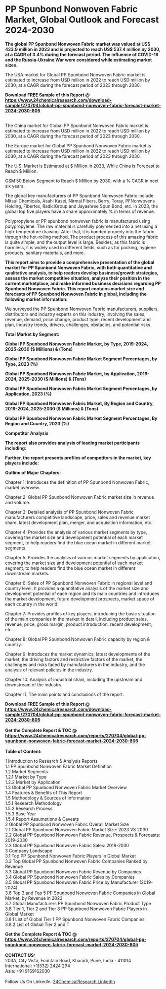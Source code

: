 <h1>PP Spunbond Nonwoven Fabric Market, Global Outlook and Forecast 2024-2030</h1><p><strong>The global PP Spunbond Nonwoven Fabric market was valued at US$ 423.9 million in 2023 and is projected to reach US$ 537.4 million by 2030, at a CAGR of 3.4% during the forecast period. The influence of COVID-19 and the Russia-Ukraine War were considered while estimating market sizes.</strong></p><p>
</p><p>The USA market for Global PP Spunbond Nonwoven Fabric market is estimated to increase from USD million in 2022 to reach USD million by 2030, at a CAGR during the forecast period of 2023 through 2030.</p><div><b>Download FREE Sample of this Report @ 
            <a href="https://www.24chemicalresearch.com/download-sample/270704/global-pp-spunbond-nonwoven-fabric-forecast-market-2024-2030-805">
            https://www.24chemicalresearch.com/download-sample/270704/global-pp-spunbond-nonwoven-fabric-forecast-market-2024-2030-805</a></b></div><br><p>
</p><p>The China market for Global PP Spunbond Nonwoven Fabric market is estimated to increase from USD million in 2022 to reach USD million by 2030, at a CAGR during the forecast period of 2023 through 2030.</p><p>
</p><p>The Europe market for Global PP Spunbond Nonwoven Fabric market is estimated to increase from USD million in 2022 to reach USD million by 2030, at a CAGR during the forecast period of 2023 through 2030.</p><p>
</p><p>The U.S. Market is Estimated at $ Million in 2023, While China is Forecast to Reach $ Million.</p><p>
GSM 50 Below Segment to Reach $ Million by 2030, with a % CAGR in next six years.</p><p>
The global key manufacturers of PP Spunbond Nonwoven Fabric include Mitsui Chemicals, Asahi Kasei, Nirmal Fibers, Berry, Toray, PFNonwovens Holding, Fibertex, RadiciGroup and Jayashree Spun Bond, etc. in 2023, the global top five players have a share approximately % in terms of revenue.</p><p>
Polypropylene or PP spunbond nonwoven fabric is manufactured using polypropylene. The raw material is carefully polymerized into a net using a high-temperature drawing. After that, it is bonded properly into the fabric through the hot-rolling method. The product process of this amazing fabric is quite simple, and the output level is large. Besides, as this fabric is harmless, it is widely used in different fields, such as for packing, hygiene products, sanitary materials, and more.</p><p>
<strong>This report aims to provide a comprehensive presentation of the global market for PP Spunbond Nonwoven Fabric, with both quantitative and qualitative analysis, to help readers develop business/growth strategies, assess the market competitive situation, analyze their position in the current marketplace, and make informed business decisions regarding PP Spunbond Nonwoven Fabric. This report contains market size and forecasts of PP Spunbond Nonwoven Fabric in global, including the following market information:</strong></p><p>
</p><p>
</p><p>We surveyed the PP Spunbond Nonwoven Fabric manufacturers, suppliers, distributors and industry experts on this industry, involving the sales, revenue, demand, price change, product type, recent development and plan, industry trends, drivers, challenges, obstacles, and potential risks.</p><p>
<strong>Total Market by Segment:</strong></p><p>
<strong>Global PP Spunbond Nonwoven Fabric Market, by Type, 2019-2024, 2025-2030 ($ Millions) &amp; (Tons)</strong></p><p>
<strong>Global PP Spunbond Nonwoven Fabric Market Segment Percentages, by Type, 2023 (%)</strong></p><p>
</p><p>
<strong>Global PP Spunbond Nonwoven Fabric Market, by Application, 2019-2024, 2025-2030 ($ Millions) &amp; (Tons)</strong></p><p>
<strong>Global PP Spunbond Nonwoven Fabric Market Segment Percentages, by Application, 2023 (%)</strong></p><p>
</p><p>
<strong>Global PP Spunbond Nonwoven Fabric Market, By Region and Country, 2019-2024, 2025-2030 ($ Millions) &amp; (Tons)</strong></p><p>
<strong>Global PP Spunbond Nonwoven Fabric Market Segment Percentages, By Region and Country, 2023 (%)</strong></p><p>
</p><p>
	</p><p>
<strong>Competitor Analysis</strong></p><p>
<strong>The report also provides analysis of leading market participants including:</strong></p><p>
</p><p>
<strong>Further, the report presents profiles of competitors in the market, key players include:</strong></p><p>
</p><p>
<strong>Outline of Major Chapters:</strong></p><p>
</p><p>Chapter 1: Introduces the definition of PP Spunbond Nonwoven Fabric, market overview.</p><p>
Chapter 2: Global PP Spunbond Nonwoven Fabric market size in revenue and volume.</p><p>
Chapter 3: Detailed analysis of PP Spunbond Nonwoven Fabric manufacturers competitive landscape, price, sales and revenue market share, latest development plan, merger, and acquisition information, etc.</p><p>
Chapter 4: Provides the analysis of various market segments by type, covering the market size and development potential of each market segment, to help readers find the blue ocean market in different market segments.</p><p>
Chapter 5: Provides the analysis of various market segments by application, covering the market size and development potential of each market segment, to help readers find the blue ocean market in different downstream markets.</p><p>
Chapter 6: Sales of PP Spunbond Nonwoven Fabric in regional level and country level. It provides a quantitative analysis of the market size and development potential of each region and its main countries and introduces the market development, future development prospects, market space of each country in the world.</p><p>
Chapter 7: Provides profiles of key players, introducing the basic situation of the main companies in the market in detail, including product sales, revenue, price, gross margin, product introduction, recent development, etc.</p><p>
Chapter 8: Global PP Spunbond Nonwoven Fabric capacity by region &amp; country.</p><p>
Chapter 9: Introduces the market dynamics, latest developments of the market, the driving factors and restrictive factors of the market, the challenges and risks faced by manufacturers in the industry, and the analysis of relevant policies in the industry.</p><p>
Chapter 10: Analysis of industrial chain, including the upstream and downstream of the industry.</p><p>
Chapter 11: The main points and conclusions of the report.</p><div><b>Download FREE Sample of this Report @ 
            <a href="https://www.24chemicalresearch.com/download-sample/270704/global-pp-spunbond-nonwoven-fabric-forecast-market-2024-2030-805">
            https://www.24chemicalresearch.com/download-sample/270704/global-pp-spunbond-nonwoven-fabric-forecast-market-2024-2030-805</a></b></div><br><div><b>Get the Complete Report & TOC @ 
            <a href="https://www.24chemicalresearch.com/reports/270704/global-pp-spunbond-nonwoven-fabric-forecast-market-2024-2030-805">
            https://www.24chemicalresearch.com/reports/270704/global-pp-spunbond-nonwoven-fabric-forecast-market-2024-2030-805</a></b></div><br>
            <b>Table of Content:</b><p>1 Introduction to Research & Analysis Reports<br />
    1.1 PP Spunbond Nonwoven Fabric Market Definition<br />
    1.2 Market Segments<br />
        1.2.1 Market by Type<br />
        1.2.2 Market by Application<br />
    1.3 Global PP Spunbond Nonwoven Fabric Market Overview<br />
    1.4 Features & Benefits of This Report<br />
    1.5 Methodology & Sources of Information<br />
        1.5.1 Research Methodology<br />
        1.5.2 Research Process<br />
        1.5.3 Base Year<br />
        1.5.4 Report Assumptions & Caveats<br />
2 Global PP Spunbond Nonwoven Fabric Overall Market Size<br />
    2.1 Global PP Spunbond Nonwoven Fabric Market Size: 2023 VS 2030<br />
    2.2 Global PP Spunbond Nonwoven Fabric Revenue, Prospects & Forecasts: 2019-2030<br />
    2.3 Global PP Spunbond Nonwoven Fabric Sales: 2019-2030<br />
3 Company Landscape<br />
    3.1 Top PP Spunbond Nonwoven Fabric Players in Global Market<br />
    3.2 Top Global PP Spunbond Nonwoven Fabric Companies Ranked by Revenue<br />
    3.3 Global PP Spunbond Nonwoven Fabric Revenue by Companies<br />
    3.4 Global PP Spunbond Nonwoven Fabric Sales by Companies<br />
    3.5 Global PP Spunbond Nonwoven Fabric Price by Manufacturer (2019-2024)<br />
    3.6 Top 3 and Top 5 PP Spunbond Nonwoven Fabric Companies in Global Market, by Revenue in 2023<br />
    3.7 Global Manufacturers PP Spunbond Nonwoven Fabric Product Type<br />
    3.8 Tier 1, Tier 2 and Tier 3 PP Spunbond Nonwoven Fabric Players in Global Market<br />
        3.8.1 List of Global Tier 1 PP Spunbond Nonwoven Fabric Companies<br />
        3.8.2 List of Global Tier 2 and T</p><div><b>Get the Complete Report & TOC @ 
            <a href="https://www.24chemicalresearch.com/reports/270704/global-pp-spunbond-nonwoven-fabric-forecast-market-2024-2030-805">
            https://www.24chemicalresearch.com/reports/270704/global-pp-spunbond-nonwoven-fabric-forecast-market-2024-2030-805</a></b></div><br><b>CONTACT US:</b><br>
            203A, City Vista, Fountain Road, Kharadi, Pune, India - 411014<br>
            International: +1(332) 2424 294<br>
            Asia: +91 9169162030 <br><br>
            Follow Us On LinkedIn: <a href="https://www.linkedin.com/company/24chemicalresearch/">24ChemicalResearch LinkedIn</a>